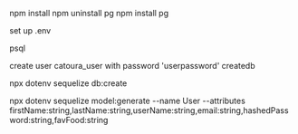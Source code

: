 npm install
npm uninstall pg
npm install pg

set up .env


psql

create user catoura_user with password 'userpassword' createdb

npx dotenv sequelize db:create

npx dotenv sequelize model:generate --name User --attributes firstName:string,lastName:string,userName:string,email:string,hashedPassword:string,favFood:string